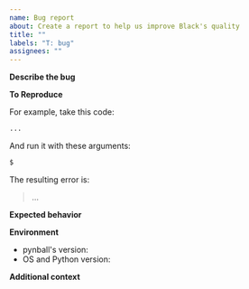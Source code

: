 ```yaml
---
name: Bug report
about: Create a report to help us improve Black's quality
title: ""
labels: "T: bug"
assignees: ""
---
```


<!--
Please make sure that the bug is not already fixed either in newer versions or the
current development version. To confirm this, you have two options:

1. Update pynball version if a newer release exists: `pip install -U pynball`
2. Or run _pynball_ on your machine:
   - create a new virtualenv (make sure it's the same Python version);
   - clone this repository;
   - run `pip install -e .[d]`;
   - run `pip install -r requirements.txt`
   - make sure it's sane by running `python -m pytest`; and
   - run `pynball` like you did last time.
-->

**Describe the bug**

<!-- A clear and concise description of what the bug is. -->

**To Reproduce**

<!--
Minimal steps to reproduce the behavior with source code and pynball's configuration.
-->

For example, take this code:

```python
...
```

And run it with these arguments:

```sh
$
```

The resulting error is:

> ...

**Expected behavior**

<!-- A clear and concise description of what you expected to happen. -->

**Environment**

<!-- Please complete the following information: -->

- pynball's version: <!-- e.g. [main] -->
- OS and Python version: <!-- e.g. [Linux/Python 3.7.4rc1] -->

**Additional context**

<!-- Add any other context about the problem here. -->
